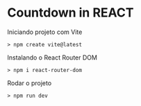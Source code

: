 # Countdown in REACT

Iniciando projeto com Vite

```cli
> npm create vite@latest
```

Instalando o React Router DOM

```cli
> npm i react-router-dom
```

Rodar o projeto

```cli
> npm run dev
```

